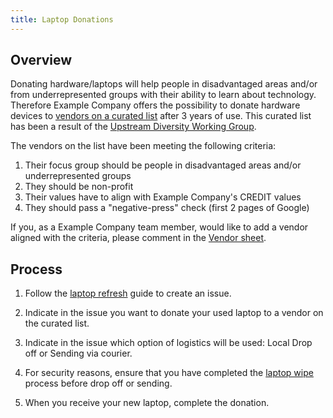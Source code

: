 ```yaml
---
title: Laptop Donations
---
```


## Overview

Donating hardware/laptops will help people in disadvantaged areas and/or from underrepresented groups with their ability to learn about technology. Therefore Example Company offers the possibility to donate hardware devices to [vendors on a curated list](https://docs.google.com/spreadsheets/d/15g4v5coC_yLlVNTKUZMwATllZhxzqbxrtvwJsi8bjXE/edit#gid=0) after 3 years of use. This curated list has been a result of the [Upstream Diversity Working Group](/handbook/company/working-groups/upstream-diversity/).

The vendors on the list have been meeting the following criteria:

1. Their focus group should be people in disadvantaged areas and/or underrepresented groups
1. They should be non-profit
1. Their values have to align with Example Company's CREDIT values
1. They should pass a "negative-press" check (first 2 pages of Google)

If you, as a Example Company team member, would like to add a vendor aligned with the criteria, please comment in the [Vendor sheet](https://docs.google.com/spreadsheets/d/15g4v5coC_yLlVNTKUZMwATllZhxzqbxrtvwJsi8bjXE/edit#gid=0).

## Process

1. Follow the [laptop refresh](/handbook/security/corporate/services/laptops/refresh) guide to create an issue.

1. Indicate in the issue you want to donate your used laptop to a vendor on the curated list.

1. Indicate in the issue which option of logistics will be used: Local Drop off or Sending via courier.

1. For security reasons, ensure that you have completed the [laptop wipe](/handbook/security/corporate/services/laptops/guide/wipe) process before drop off or sending.

1. When you receive your new laptop, complete the donation.
